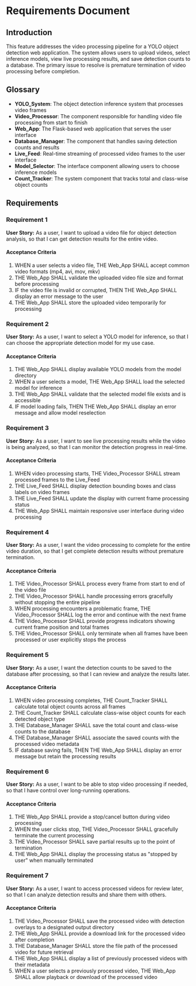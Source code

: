 # Requirements Document

## Introduction

This feature addresses the video processing pipeline for a YOLO object detection web application. The system allows users to upload videos, select inference models, view live processing results, and save detection counts to a database. The primary issue to resolve is premature termination of video processing before completion.

## Glossary

- **YOLO_System**: The object detection inference system that processes video frames
- **Video_Processor**: The component responsible for handling video file processing from start to finish
- **Web_App**: The Flask-based web application that serves the user interface
- **Database_Manager**: The component that handles saving detection counts and results
- **Live_Feed**: Real-time streaming of processed video frames to the user interface
- **Model_Selector**: The interface component allowing users to choose inference models
- **Count_Tracker**: The system component that tracks total and class-wise object counts

## Requirements

### Requirement 1

**User Story:** As a user, I want to upload a video file for object detection analysis, so that I can get detection results for the entire video.

#### Acceptance Criteria

1. WHEN a user selects a video file, THE Web_App SHALL accept common video formats (mp4, avi, mov, mkv)
2. THE Web_App SHALL validate the uploaded video file size and format before processing
3. IF the video file is invalid or corrupted, THEN THE Web_App SHALL display an error message to the user
4. THE Web_App SHALL store the uploaded video temporarily for processing

### Requirement 2

**User Story:** As a user, I want to select a YOLO model for inference, so that I can choose the appropriate detection model for my use case.

#### Acceptance Criteria

1. THE Web_App SHALL display available YOLO models from the model directory
2. WHEN a user selects a model, THE Web_App SHALL load the selected model for inference
3. THE Web_App SHALL validate that the selected model file exists and is accessible
4. IF model loading fails, THEN THE Web_App SHALL display an error message and allow model reselection

### Requirement 3

**User Story:** As a user, I want to see live processing results while the video is being analyzed, so that I can monitor the detection progress in real-time.

#### Acceptance Criteria

1. WHEN video processing starts, THE Video_Processor SHALL stream processed frames to the Live_Feed
2. THE Live_Feed SHALL display detection bounding boxes and class labels on video frames
3. THE Live_Feed SHALL update the display with current frame processing status
4. THE Web_App SHALL maintain responsive user interface during video processing

### Requirement 4

**User Story:** As a user, I want the video processing to complete for the entire video duration, so that I get complete detection results without premature termination.

#### Acceptance Criteria

1. THE Video_Processor SHALL process every frame from start to end of the video file
2. THE Video_Processor SHALL handle processing errors gracefully without stopping the entire pipeline
3. WHEN processing encounters a problematic frame, THE Video_Processor SHALL log the error and continue with the next frame
4. THE Video_Processor SHALL provide progress indicators showing current frame position and total frames
5. THE Video_Processor SHALL only terminate when all frames have been processed or user explicitly stops the process

### Requirement 5

**User Story:** As a user, I want the detection counts to be saved to the database after processing, so that I can review and analyze the results later.

#### Acceptance Criteria

1. WHEN video processing completes, THE Count_Tracker SHALL calculate total object counts across all frames
2. THE Count_Tracker SHALL calculate class-wise object counts for each detected object type
3. THE Database_Manager SHALL save the total count and class-wise counts to the database
4. THE Database_Manager SHALL associate the saved counts with the processed video metadata
5. IF database saving fails, THEN THE Web_App SHALL display an error message but retain the processing results

### Requirement 6

**User Story:** As a user, I want to be able to stop video processing if needed, so that I have control over long-running operations.

#### Acceptance Criteria

1. THE Web_App SHALL provide a stop/cancel button during video processing
2. WHEN the user clicks stop, THE Video_Processor SHALL gracefully terminate the current processing
3. THE Video_Processor SHALL save partial results up to the point of termination
4. THE Web_App SHALL display the processing status as "stopped by user" when manually terminated

### Requirement 7

**User Story:** As a user, I want to access processed videos for review later, so that I can analyze detection results and share them with others.

#### Acceptance Criteria

1. THE Video_Processor SHALL save the processed video with detection overlays to a designated output directory
2. THE Web_App SHALL provide a download link for the processed video after completion
3. THE Database_Manager SHALL store the file path of the processed video for future retrieval
4. THE Web_App SHALL display a list of previously processed videos with their metadata
5. WHEN a user selects a previously processed video, THE Web_App SHALL allow playback or download of the processed video